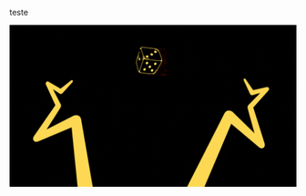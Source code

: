 teste
<p align="center">
  <img src="https://github.com/pivetadev/pivetadev/raw/main/img/pivetadev.gif" alt="pivetadev, machine-learning">
</p>
